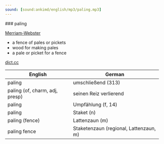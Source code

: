 ```yaml
---
sound: [sound:ankimd/english/mp3/paling.mp3]
---
```


\### paling

[Merriam-Webster](https://www.merriam-webster.com/dictionary/paling)

- a fence of pales or pickets
- wood for making pales
- a pale or picket for a fence

[dict.cc](https://www.dict.cc/paling)

| English        | German       |
| -------------- | ------------ |
| paling | umschließend (313) |
| paling (of, charm, adj, presp) | seinen Reiz verlierend |
| paling | Umpfählung (f, 14) |
| paling | Staket (n) |
| paling (fence) | Lattenzaun (m) |
| paling fence | Staketenzaun (regional, Lattenzaun, m) |

